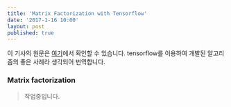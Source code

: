 ```yaml
---
title: 'Matrix Factorization with Tensorflow'
date: '2017-1-16 10:00'
layout: post
published: true
---
```


이 기사의 원문은 [여기](...)에서 확인할 수 있습니다. tensorflow를 이용하여 개발된 알고리즘의 좋은 사례라 생각되어 번역합니다.

### Matrix factorization

> 작업중입니다.

